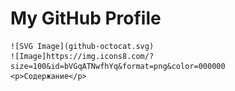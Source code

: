 <html lang="en">
<head>
    <meta charset="UTF-8">
    <meta name="viewport" content="width=device-width, initial-scale=1.0">
    <title>GitHub Profile Header</title>
    <link rel="stylesheet" href="styles.css">
    <link rel="icon" href="/github-icon-2.svg">
</head>
<body>

<div class="header">
    <h1>My GitHub Profile</h1>

    ![SVG Image](github-octocat.svg)
    ![Image]https://img.icons8.com/?size=100&id=bVGqATNwfhYq&format=png&color=000000
    <p>Содержание</p>
</div>

</body>
</html>
